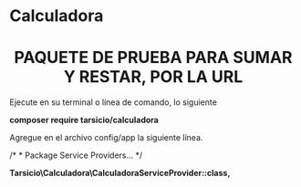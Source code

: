 # Calculadora
<div style="text-align: center;">
<h1>PAQUETE DE PRUEBA PARA SUMAR Y RESTAR, POR LA URL</h1>
</div>
<div>
Ejecute en su terminal o línea de comando, lo siguiente 
</div>
<p>
<div>
<b>composer require tarsicio/calculadora</b>
</div>
<p>
Agregue en el archivo config/app la siguiente línea. 
<p>
/*
 * Package Service Providers...
 */
<p>
  <b>Tarsicio\Calculadora\CalculadoraServiceProvider::class,</b>

